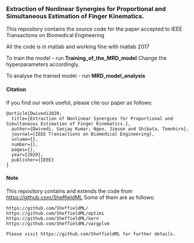 ### Extraction of Nonlinear Synergies for Proportional and Simultaneous Estimation of Finger Kinematics.


This repository contains the source code for the paper accepted to IEEE Transactions on Biomedical Engineering

All the code is in matlab and working fine with matlab 2017

To train the model - run **Training_of_the_MRD_model**
Change the hyperparameters accordingly.

To analyse the trained model - run **MRD_model_analysis** 



#### Citation

If you find our work useful, please cite our paper as follows:
```
@article{Dwivedi2020,
  title={Extraction of Nonlinear Synergies for Proportional and Simultaneous Estimation of Finger Kinematics.},
  author={Dwivedi, Sanjay Kumar; Ngeo, Jimson and Shibata, Tomohiro},
  journal={IEEE Transactions on Biomedical Engineering},
  volume={},
  number={},
  pages={},
  year={2020},
  publisher={IEEE}
}
```
#### Note 
This repository contains and extends the code from https://github.com/SheffieldML
Some of them are as follows:
```
https://github.com/SheffieldML/
https://github.com/SheffieldML/optimi
https://github.com/SheffieldML/kern
https://github.com/SheffieldML/vargplvm

Please visit https://github.com/SheffieldML for further details.

```
